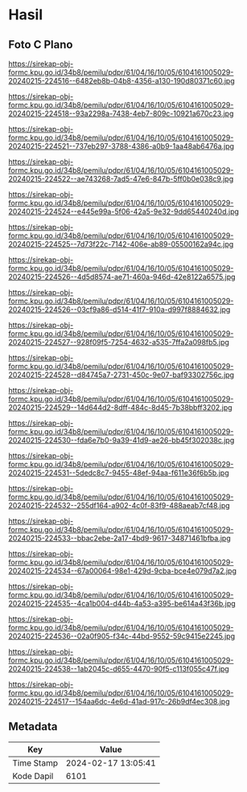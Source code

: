 # Hasil

## Foto C Plano

https://sirekap-obj-formc.kpu.go.id/34b8/pemilu/pdpr/61/04/16/10/05/6104161005029-20240215-224516--6482eb8b-04b8-4356-a130-190d80371c60.jpg

https://sirekap-obj-formc.kpu.go.id/34b8/pemilu/pdpr/61/04/16/10/05/6104161005029-20240215-224518--93a2298a-7438-4eb7-809c-10921a670c23.jpg

https://sirekap-obj-formc.kpu.go.id/34b8/pemilu/pdpr/61/04/16/10/05/6104161005029-20240215-224521--737eb297-3788-4386-a0b9-1aa48ab6476a.jpg

https://sirekap-obj-formc.kpu.go.id/34b8/pemilu/pdpr/61/04/16/10/05/6104161005029-20240215-224522--ae743268-7ad5-47e6-847b-5ff0b0e038c9.jpg

https://sirekap-obj-formc.kpu.go.id/34b8/pemilu/pdpr/61/04/16/10/05/6104161005029-20240215-224524--e445e99a-5f06-42a5-9e32-9dd65440240d.jpg

https://sirekap-obj-formc.kpu.go.id/34b8/pemilu/pdpr/61/04/16/10/05/6104161005029-20240215-224525--7d73f22c-7142-406e-ab89-05500162a94c.jpg

https://sirekap-obj-formc.kpu.go.id/34b8/pemilu/pdpr/61/04/16/10/05/6104161005029-20240215-224526--4d5d8574-ae71-460a-946d-42e8122a6575.jpg

https://sirekap-obj-formc.kpu.go.id/34b8/pemilu/pdpr/61/04/16/10/05/6104161005029-20240215-224526--03cf9a86-d514-41f7-910a-d997f8884632.jpg

https://sirekap-obj-formc.kpu.go.id/34b8/pemilu/pdpr/61/04/16/10/05/6104161005029-20240215-224527--928f09f5-7254-4632-a535-7ffa2a098fb5.jpg

https://sirekap-obj-formc.kpu.go.id/34b8/pemilu/pdpr/61/04/16/10/05/6104161005029-20240215-224528--d84745a7-2731-450c-9e07-baf93302756c.jpg

https://sirekap-obj-formc.kpu.go.id/34b8/pemilu/pdpr/61/04/16/10/05/6104161005029-20240215-224529--14d644d2-8dff-484c-8d45-7b38bbff3202.jpg

https://sirekap-obj-formc.kpu.go.id/34b8/pemilu/pdpr/61/04/16/10/05/6104161005029-20240215-224530--fda6e7b0-9a39-41d9-ae26-bb45f302038c.jpg

https://sirekap-obj-formc.kpu.go.id/34b8/pemilu/pdpr/61/04/16/10/05/6104161005029-20240215-224531--5dedc8c7-9455-48ef-94aa-f611e36f6b5b.jpg

https://sirekap-obj-formc.kpu.go.id/34b8/pemilu/pdpr/61/04/16/10/05/6104161005029-20240215-224532--255df164-a902-4c0f-83f9-488aeab7cf48.jpg

https://sirekap-obj-formc.kpu.go.id/34b8/pemilu/pdpr/61/04/16/10/05/6104161005029-20240215-224533--bbac2ebe-2a17-4bd9-9617-34871461bfba.jpg

https://sirekap-obj-formc.kpu.go.id/34b8/pemilu/pdpr/61/04/16/10/05/6104161005029-20240215-224534--67a00064-98e1-429d-9cba-bce4e079d7a2.jpg

https://sirekap-obj-formc.kpu.go.id/34b8/pemilu/pdpr/61/04/16/10/05/6104161005029-20240215-224535--4ca1b004-d44b-4a53-a395-be614a43f36b.jpg

https://sirekap-obj-formc.kpu.go.id/34b8/pemilu/pdpr/61/04/16/10/05/6104161005029-20240215-224536--02a0f905-f34c-44bd-9552-59c9415e2245.jpg

https://sirekap-obj-formc.kpu.go.id/34b8/pemilu/pdpr/61/04/16/10/05/6104161005029-20240215-224538--1ab2045c-d655-4470-90f5-c113f055c47f.jpg

https://sirekap-obj-formc.kpu.go.id/34b8/pemilu/pdpr/61/04/16/10/05/6104161005029-20240215-224517--154aa6dc-4e6d-41ad-917c-26b9df4ec308.jpg


## Metadata

| Key        | Value               |
| ---------- | ------------------- |
| Time Stamp | 2024-02-17 13:05:41 |
| Kode Dapil | 6101                |



